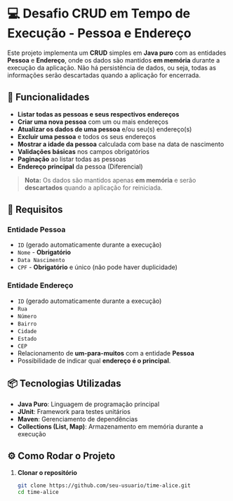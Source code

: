 # 💻 Desafio CRUD em Tempo de Execução - Pessoa e Endereço

Este projeto implementa um **CRUD** simples em **Java puro** com as entidades **Pessoa** e **Endereço**, onde os dados são mantidos **em memória** durante a execução da aplicação. Não há persistência de dados, ou seja, todas as informações serão descartadas quando a aplicação for encerrada.

## 🚀 Funcionalidades

- **Listar todas as pessoas e seus respectivos endereços**
- **Criar uma nova pessoa** com um ou mais endereços
- **Atualizar os dados de uma pessoa** e/ou seu(s) endereço(s)
- **Excluir uma pessoa** e todos os seus endereços
- **Mostrar a idade da pessoa** calculada com base na data de nascimento
- **Validações básicas** nos campos obrigatórios
- **Paginação** ao listar todas as pessoas
- **Endereço principal** da pessoa (Diferencial)

> **Nota:** Os dados são mantidos apenas **em memória** e serão **descartados** quando a aplicação for reiniciada.

## 📝 Requisitos

### Entidade **Pessoa**

- `ID` (gerado automaticamente durante a execução)
- `Nome` - **Obrigatório**
- `Data Nascimento`
- `CPF` - **Obrigatório** e único (não pode haver duplicidade)

### Entidade **Endereço**

- `ID` (gerado automaticamente durante a execução)
- `Rua`
- `Número`
- `Bairro`
- `Cidade`
- `Estado`
- `CEP`
- Relacionamento de **um-para-muitos** com a entidade **Pessoa**
- Possibilidade de indicar qual **endereço é o principal**.

## 📦 Tecnologias Utilizadas

- **Java Puro**: Linguagem de programação principal
- **JUnit**: Framework para testes unitários
- **Maven**: Gerenciamento de dependências
- **Collections (List, Map)**: Armazenamento em memória durante a execução

## ⚙️ Como Rodar o Projeto

1. **Clonar o repositório**
   ```bash
   git clone https://github.com/seu-usuario/time-alice.git
   cd time-alice
